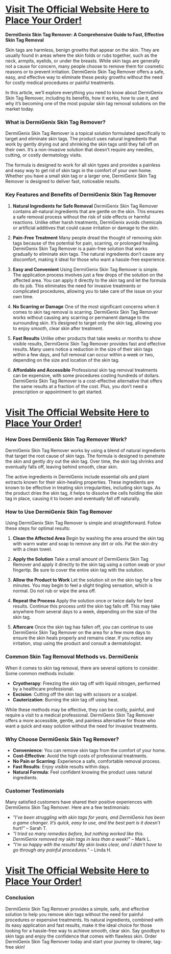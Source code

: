 <h1><a href="https://getdeals24x7.com/order-DermiGenix"><strong>Visit The Official Website Here to Place Your Order!<br /></strong></a></h1>
<p><strong>DermiGenix Skin Tag Remover: A Comprehensive Guide to Fast, Effective Skin Tag Removal</strong></p>
<p>Skin tags are harmless, benign growths that appear on the skin. They are usually found in areas where the skin folds or rubs together, such as the neck, armpits, eyelids, or under the breasts. While skin tags are generally not a cause for concern, many people choose to remove them for cosmetic reasons or to prevent irritation. DermiGenix Skin Tag Remover offers a safe, easy, and effective way to eliminate these pesky growths without the need for costly medical procedures or painful treatments.</p>
<p>In this article, we&rsquo;ll explore everything you need to know about DermiGenix Skin Tag Remover, including its benefits, how it works, how to use it, and why it&rsquo;s becoming one of the most popular skin tag removal solutions on the market today.</p>
<h3>What is DermiGenix Skin Tag Remover?</h3>
<p>DermiGenix Skin Tag Remover is a topical solution formulated specifically to target and eliminate skin tags. The product uses natural ingredients that work by gently drying out and shrinking the skin tags until they fall off on their own. It&rsquo;s a non-invasive solution that doesn&rsquo;t require any needles, cutting, or costly dermatology visits.</p>
<p>The formula is designed to work for all skin types and provides a painless and easy way to get rid of skin tags in the comfort of your own home. Whether you have a small skin tag or a larger one, DermiGenix Skin Tag Remover is designed to deliver fast, noticeable results.</p>
<h3>Key Features and Benefits of DermiGenix Skin Tag Remover</h3>
<ol>
<li>
<p><strong>Natural Ingredients for Safe Removal</strong> DermiGenix Skin Tag Remover contains all-natural ingredients that are gentle on the skin. This ensures a safe removal process without the risk of side effects or harmful reactions. Unlike other harsh treatments, DermiGenix avoids chemicals or artificial additives that could cause irritation or damage to the skin.</p>
</li>
<li>
<p><strong>Pain-Free Treatment</strong> Many people dread the thought of removing skin tags because of the potential for pain, scarring, or prolonged healing. DermiGenix Skin Tag Remover is a pain-free solution that works gradually to eliminate skin tags. The natural ingredients don&rsquo;t cause any discomfort, making it ideal for those who want a hassle-free experience.</p>
</li>
<li>
<p><strong>Easy and Convenient</strong> Using DermiGenix Skin Tag Remover is simple. The application process involves just a few drops of the solution on the affected area. You can apply it directly to the skin tag and let the formula do its job. This eliminates the need for invasive treatments or complicated procedures, allowing you to take care of the issue on your own time.</p>
</li>
<li>
<p><strong>No Scarring or Damage</strong> One of the most significant concerns when it comes to skin tag removal is scarring. DermiGenix Skin Tag Remover works without causing any scarring or permanent damage to the surrounding skin. It&rsquo;s designed to target only the skin tag, allowing you to enjoy smooth, clear skin after treatment.</p>
</li>
<li>
<p><strong>Fast Results</strong> Unlike other products that take weeks or months to show visible results, DermiGenix Skin Tag Remover provides fast and effective results. Many users notice a reduction in the size of their skin tags within a few days, and full removal can occur within a week or two, depending on the size and location of the skin tag.</p>
</li>
<li>
<p><strong>Affordable and Accessible</strong> Professional skin tag removal treatments can be expensive, with some procedures costing hundreds of dollars. DermiGenix Skin Tag Remover is a cost-effective alternative that offers the same results at a fraction of the cost. Plus, you don&rsquo;t need a prescription or appointment to get started.</p>
</li>
</ol>
<h1><a href="https://getdeals24x7.com/order-DermiGenix"><strong>Visit The Official Website Here to Place Your Order!<br /></strong></a></h1>
<h3>How Does DermiGenix Skin Tag Remover Work?</h3>
<p>DermiGenix Skin Tag Remover works by using a blend of natural ingredients that target the root cause of skin tags. The formula is designed to penetrate the skin and gently dry out the skin tag. Over time, the skin tag shrinks and eventually falls off, leaving behind smooth, clear skin.</p>
<p>The active ingredients in DermiGenix include essential oils and plant extracts known for their skin-healing properties. These ingredients are known to be effective in treating skin irregularities, including skin tags. As the product dries the skin tag, it helps to dissolve the cells holding the skin tag in place, causing it to loosen and eventually fall off naturally.</p>
<h3>How to Use DermiGenix Skin Tag Remover</h3>
<p>Using DermiGenix Skin Tag Remover is simple and straightforward. Follow these steps for optimal results:</p>
<ol>
<li>
<p><strong>Clean the Affected Area</strong> Begin by washing the area around the skin tag with warm water and soap to remove any dirt or oils. Pat the skin dry with a clean towel.</p>
</li>
<li>
<p><strong>Apply the Solution</strong> Take a small amount of DermiGenix Skin Tag Remover and apply it directly to the skin tag using a cotton swab or your fingertip. Be sure to cover the entire skin tag with the solution.</p>
</li>
<li>
<p><strong>Allow the Product to Work</strong> Let the solution sit on the skin tag for a few minutes. You may begin to feel a slight tingling sensation, which is normal. Do not rub or wipe the area off.</p>
</li>
<li>
<p><strong>Repeat the Process</strong> Apply the solution once or twice daily for best results. Continue this process until the skin tag falls off. This may take anywhere from several days to a week, depending on the size of the skin tag.</p>
</li>
<li>
<p><strong>Aftercare</strong> Once the skin tag has fallen off, you can continue to use DermiGenix Skin Tag Remover on the area for a few more days to ensure the skin heals properly and remains clear. If you notice any irritation, stop using the product and consult a dermatologist.</p>
</li>
</ol>
<h3>Common Skin Tag Removal Methods vs. DermiGenix</h3>
<p>When it comes to skin tag removal, there are several options to consider. Some common methods include:</p>
<ul>
<li><strong>Cryotherapy</strong>: Freezing the skin tag off with liquid nitrogen, performed by a healthcare professional.</li>
<li><strong>Excision</strong>: Cutting off the skin tag with scissors or a scalpel.</li>
<li><strong>Cauterization</strong>: Burning the skin tag off using heat.</li>
</ul>
<p>While these methods may be effective, they can be costly, painful, and require a visit to a medical professional. DermiGenix Skin Tag Remover offers a more accessible, gentle, and painless alternative for those who want a quick and easy solution without the need for invasive treatments.</p>
<h3>Why Choose DermiGenix Skin Tag Remover?</h3>
<ul>
<li><strong>Convenience</strong>: You can remove skin tags from the comfort of your home.</li>
<li><strong>Cost-Effective</strong>: Avoid the high costs of professional treatments.</li>
<li><strong>No Pain or Scarring</strong>: Experience a safe, comfortable removal process.</li>
<li><strong>Fast Results</strong>: Enjoy visible results within days.</li>
<li><strong>Natural Formula</strong>: Feel confident knowing the product uses natural ingredients.</li>
</ul>
<h3>Customer Testimonials</h3>
<p>Many satisfied customers have shared their positive experiences with DermiGenix Skin Tag Remover. Here are a few testimonials:</p>
<ul>
<li><em>"I&rsquo;ve been struggling with skin tags for years, and DermiGenix has been a game changer. It&rsquo;s quick, easy to use, and the best part is it doesn&rsquo;t hurt!"</em> &ndash; Sarah T.</li>
<li><em>"I tried so many remedies before, but nothing worked like this. DermiGenix removed my skin tags in less than a week!"</em> &ndash; Mark L.</li>
<li><em>"I&rsquo;m so happy with the results! My skin looks clear, and I didn&rsquo;t have to go through any painful procedures."</em> &ndash; Linda H.</li>
</ul>
<h1><a href="https://getdeals24x7.com/order-DermiGenix"><strong>Visit The Official Website Here to Place Your Order!<br /></strong></a></h1>
<h3>Conclusion</h3>
<p>DermiGenix Skin Tag Remover provides a simple, safe, and effective solution to help you remove skin tags without the need for painful procedures or expensive treatments. Its natural ingredients, combined with its easy application and fast results, make it the ideal choice for those looking for a hassle-free way to achieve smooth, clear skin. Say goodbye to skin tags and enjoy the confidence that comes with flawless skin. Order DermiGenix Skin Tag Remover today and start your journey to clearer, tag-free skin!</p>
